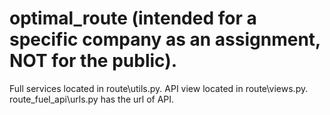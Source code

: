 # optimal_route (intended for a specific company as an assignment, NOT for the public).
Full services located in route\utils.py.
API view located in route\views.py.
route_fuel_api\urls.py has the url of API.

